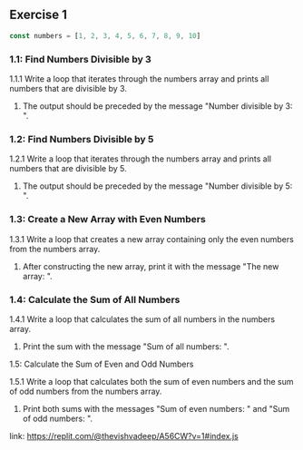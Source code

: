 ## Exercise 1

```js
const numbers = [1, 2, 3, 4, 5, 6, 7, 8, 9, 10]
```

### 1.1: Find Numbers Divisible by 3
1.1.1 Write a loop that iterates through the numbers array and prints all numbers that are divisible by 3.

1. The output should be preceded by the message "Number divisible by 3: ".

### 1.2: Find Numbers Divisible by 5

1.2.1 Write a loop that iterates through the numbers array and prints all numbers that are divisible by 5.

1. The output should be preceded by the message "Number divisible by 5: ".

### 1.3: Create a New Array with Even Numbers

1.3.1 Write a loop that creates a new array containing only the even numbers from the numbers array.

1. After constructing the new array, print it with the message "The new array: ".

### 1.4: Calculate the Sum of All Numbers

1.4.1 Write a loop that calculates the sum of all numbers in the numbers array.

1. Print the sum with the message "Sum of all numbers: ".

1.5: Calculate the Sum of Even and Odd Numbers

1.5.1 Write a loop that calculates both the sum of even numbers and the sum of odd numbers from the numbers array.
1. Print both sums with the messages "Sum of even numbers: " and "Sum of odd numbers: ".

link: https://replit.com/@thevishvadeep/A56CW?v=1#index.js
